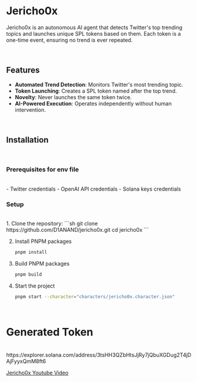 # Jericho0x

Jericho0x is an autonomous AI agent that detects Twitter's top trending topics and launches unique SPL tokens based on them. Each token is a one-time event, ensuring no trend is ever repeated.

<br />

## Features
- **Automated Trend Detection**: Monitors Twitter's most trending topic.
- **Token Launching**: Creates a SPL token named after the top trend.
- **Novelty**: Never launches the same token twice.
- **AI-Powered Execution**: Operates independently without human intervention.

<br />

## Installation
<br />

### Prerequisites for env file

<br />
- Twitter credentials
- OpenAI API credentials
- Solana keys credentials
<br />

### Setup
<br />
1. Clone the repository:
   ```sh
    git clone https://github.com/D1ANAND/jericho0x.git
    cd jericho0x
   ```

2. Install PNPM packages
   ```sh
   pnpm install
   ```
   
3. Build PNPM packages
   ```sh
   pnpm build
   ```
4. Start the project
   ```sh
   pnpm start --character="characters/jericho0x.character.json"
   ```
<br />

# Generated Token
<br />
    https://explorer.solana.com/address/3tsHH3QZbHtsJjRy7jQbuXGDug2T4jDAjFyyxQmM8ft6

<br />    

[Jericho0x Youtube Video](https://youtu.be/lBIJH4KH3kg)

<br />
